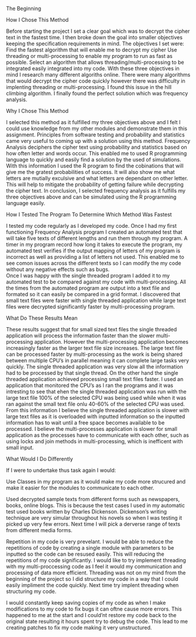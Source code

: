 The Beginning

How I Chose This Method

Before starting the project I set a clear goal which was to decrypt the cipher text in the fastest time. I then broke down the goal into smaller objectives keeping the specification requirements in mind. The objectives I set were:
Find the fastest algorithm that will enable me to decrypt my cipher
Use threading or multi-processing to enable my program to run as fast as possible.
Select an algorithm that allows threading/multi-processing to be integrated easily integrated into my code.
With these three objectives in mind  I research many different algoriths online. There were many algorithms that would decrypt the cipher code quickly however there was difficulty in implenting threading or multi-processing. I found this issue in the hill climbing algorithm. I finally found the perfect solution which was frequency analysis. 

Why I Chose This Method

I selected this method as it  fulfilled my three objectives above and I felt I could use knowledge from my other modules and demonstrate them in this assignment. Principles from software testing and probability and statistics came very useful to coming up with a solution using this method. Frequency Analysis deciphers the cipher text using probability and statistics based on how often letter and words occur. This enabled me to used R programming language to quickly and easily find a solution by the used of simulations. With this information I used the R program to find the cobinations that will give me the gratest probabilities of success. It will also show me what letters are mutially exculsive and what letters are dependant on other letter. This will help to mitigate the probability of getting failure while decrypting the cipher text. In conclusion, I selected frequency analysis as it fulfills my three objectives above and can be simulated using the R programming language easily.






How I Tested The Program To Determine Which Method Was Fastest

I tested my code regularly as I developed my code. Once I had my first functioning Frequency Analysis program I created an automated test that will take five texts of different lengths and run them through my program. A timer in my program record how long it takes to execute the program, my automated test verifies if the output mapping of letters of my program is incorrect as well as providing a list of letters not used. This enabled me to see comon issues across the different texts so I can modify the my code without any negative effects such as bugs.  
Once I was happy with the single threaded program I added it to my automated test to be compared against my code with multi-processing. All the times from the automated program are output into a text file and formated so it can easily be compared in a grid format. I discovered that small text files were faster with single threaded application while large text files were decrypted significantly faster by multi-processing program.

What Do These Results Mean

These results suggest that for small sized text files the single threaded application will process the information faster than the slower multi-processing application. However the multi-processing application becomes increasingly faster as the larger text file size increases. The large text file can be processed faster by multi-processing as the work is being shared between multiple CPU’s in parallel meaning it can complete large tasks very quickly. The single threaded application was very slow all the information had to be processed by that single thread. On the other hand the single threaded application achieved processing small text files faster. I used an application that monitored the CPU’s as I ran the programs and it was intresting to see that ehen the single threaded application was run with the large text file 100% of the selected CPU was being used while when it was ran against the small text file onlu 40-60% of the selected CPU was used. From this information I believe the single threaded application is slower with large text files as it is overloaded with inputted information so  the inputted information has to wait until a free space becomes available to be processed. I believe the multi-processes application is slower for small application as the processes have to communicate with each other, such as using locks and join methods in multi-processing, which is inefficent with small input.



What Would I Do Differently

If I were to undertake thus task again I would:

Use Classes in my program as it would make my code more strucured and make it easier for the modules  to communicate to each other. 

Used decrypted sample texts from different forms such as newspapers, books, online blogs. This is because the test cases I used in my automatic test used books written by Charles Dickenson. Dickenson’s writing technique are very simular throughout his novels so when I was testing it picked up very few errors. Next time I will pick a derverse range of texts from different media forms.

Repetition in my code is very prevelant. I would be able to reduce the repetitions of code by creating a single module with parameters to be inputted so the code can be resused easily. This will reducing the repetitions of my code significantly.
I would like to try implement threading with my multi-proccessing code as I feel it would my communication and processing of data more efficient. Threading was not on my mind from the beginning of the project so I did structure my code in a way that I could easily impliment the code quickly. Next time try implent threading when structuring my code.

I would constantly keep saving copies of my code as when I make modifications to my code to fix bugs it can oftne cause more errors. This happened to me at the start and I could’nt restore my code back to the original state resulting it hours spent try to debug the code. This lead to me creating patches to fix my code making it very unstructured.
